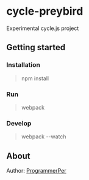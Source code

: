 # cycle-preybird
Experimental cycle.js project

## Getting started

### Installation
> npm install

### Run
> webpack

### Develop
> webpack --watch

## About
Author: [ProgrammerPer](https://www.programmerper.com)